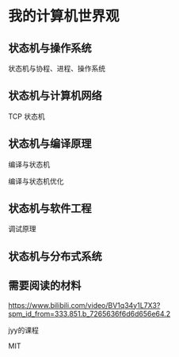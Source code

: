 # 我的计算机世界观





## 状态机与操作系统

状态机与协程、进程、操作系统



## 状态机与计算机网络

TCP 状态机



## 状态机与编译原理

编译与状态机

编译与状态机优化



## 状态机与软件工程

调试原理



## 状态机与分布式系统





 



## 需要阅读的材料

https://www.bilibili.com/video/BV1q34y1L7X3?spm_id_from=333.851.b_7265636f6d6d656e64.2

jyy的课程

MIT



